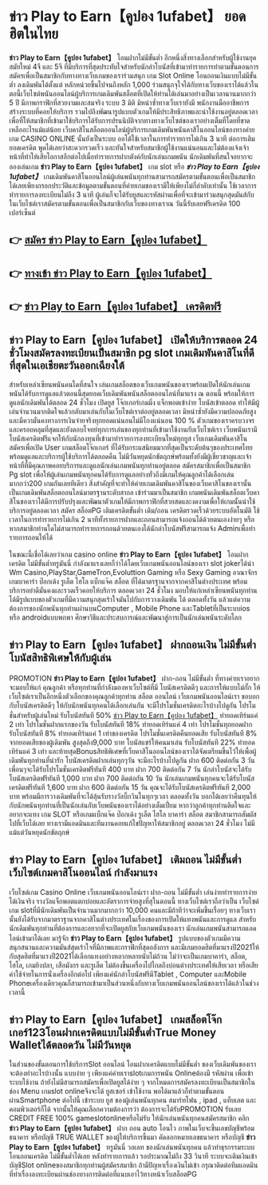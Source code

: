 # ข่าว Play to Earn【คูปอง 1ufabet】  ยอดฮิตในไทย

**ข่าว Play to Earn【คูปอง 1ufabet】** โอนฝากไม่มีขั้นต่ำ  อีกหนึ่งสิ่งทางเลือกสำหรับผู้ใช้งานยุคสมัยใหม่ 4จี และ 5จี ที่มีบริการที่สุดประทับใจสำหรับนักล่าโบนัสที่เข้ามาทำรายการทำตามขั้นตอนการสมัครเพื่อเป็นสมาชิกกับทางทางเว็บเกมของเราร่วมสนุก เกม Slot Online โอนถอนเงินแบบไม่มีขั้นต่ำ ลงเดิมพันได้ตั้งแต่ หลักหน่วยขึ้นไปจนถึงหลัก 1,000 ร่วมสนุกจุใจได้กับทางเว็บของเราได้แล้วในตอนี้เว็บไซต์พนันออนไลน์ผู้บริการเกมเดิมพันสล็อตที่เปิดให้ท่านได้เล่นมาอย่างเป็นเวลานานมากกว่า 5 ปี มีภาพกราฟิกที่สวยงามและสมจริง ระบบ 3 มิติ
มิหนำซ้ำทางเว็บเรายังมี พนักงานมืออาชีพการสร้างระบบที่คอยให้บริการ  รวมไปถึงพัฒนารูปแบบตัวเกมให้มีประสิทธิภาพและน่าใช้งานอยู่ตลอดเวลา เพื่อที่ให้สมาชิกที่เข้ามาใช้บริการได้รับการปรนนิบัติจากทางทางเว็บไซต์ของเราอย่างเต็มที่โดยที่ขาดเหลืออะไรแม้แต่น้อย เว็บคาสิโนสล็อตออนไลน์ผู้บริการเกมเดิมพันพนันคาสิโนออนไลน์ของทางค่ายเกม CASINO ONLINE นั้นยังเป็นระบบ ออโต้ใช้เวลาในการทำรายการไม่เกิน 3 นาที ต่อการเติมยอดเครดิต พูดได้เลยว่าสะดวกรวดเร็ว และทันใจสำหรับสมาชิกผู้ใช้งานแน่นอนและไม่ต้องแจ้งเจ้าหน้าที่ทำให้เสียโอกาสอีกต่อไปเมื่อทำรายการฝากตังค์กับนักเล่นเกมพนัน
นักเดิมพันที่สนใจอยากจะลองเล่นเกม **ข่าว Play to Earn【คูปอง 1ufabet】** เกม slot  หรือ ***ข่าว Play to Earn【คูปอง 1ufabet】*** เกมเดิมพันคาสิโนออนไลน์ผู้เล่นพนันทุกท่านสามารถสมัครตามขั้นตอนเพื่อเป็นสมาชิกได้เลยเพียงกรอกประวัติและข้อมูลตามขั้นตอนที่ค่ายเกมของเรามีให้เพียงไม่กี่ลำดับเท่านั้น ใช้เวลาการทำรายการลงทะเบียนไม่ถึง 3 นาที ผู้เล่นก็จะได้รับยูสและรหัสผ่านเพื่อที่จะเข้ามาร่วมสนุกสุดมันส์กับในเว็บไซต์เราสมัครตามขั้นตอนเพื่อเป็นสมาชิกกับเว็บของทางเราณ วันนี้รับเลยฟรีเครดิต 100 เปอร์เซ็นต์ 

## 👉 [สมัคร ข่าว Play to Earn【คูปอง 1ufabet】](https://archa888.com/)
## 👉 [ทางเข้า ข่าว Play to Earn【คูปอง 1ufabet】](https://archa888.com/)
## 👉 [ข่าว Play to Earn【คูปอง 1ufabet】 เครดิตฟรี](https://archa888.com/)

## ข่าว Play to Earn【คูปอง 1ufabet】 เปิดให้บริการตลอด  24 ชั่วโมงสมัครลงทะเบียนเป็นสมาชิก pg slot เกมเดิมพันคาสิโนที่ดีที่สุดในเอเชียตะวันออกเฉียงใต้

สำหรับเหล่าเซียนพนันคนใดที่สนใจ เล่นเกมสล็อตของเว็บเกมพนันของเราพร้อมเปิดให้นักเล่นเกมพนันได้รับการดูแลแล้วตอนนี้สุดยอดเว็บเดิมพันพนันสล็อตออนไลน์ที่มาแรง ณ ตอนนี้ พร้อมให้การดูแลนักเดิมพันได้ตลอด 24 ชั่วโมง เปิดยูส โจ๊กเกอร์เกมมิ่ง แจ็กพอตเข้าง่าย โบนัสเข้าตลอด ทำให้มีผู้เล่นจำนวนมากติดใจแล้วกลับมาเล่นกับในเว็บไซต์เราต่ออยู่ตลอดเวลา มิหนำซ้ำยังมีความปลอดภัยสูงและมีความั่นคงทางการเงินจ่ายจริงทุกยอดแน่นอนไม่มีโกงแน่นอน 100 % ตัวเกมของเราครบวงจรและครอบคลุมที่สุดและยังตอบโจทย์ทุกการเล่นของทุกท่านที่เข้ามาใช้งานกับเว็บไซต์เรา
เว็บพนันเรามีโบนัสเครดิตฟรีแจกให้กับนักลงทุนที่เข้ามาทำรายการลงทะเบียนใหม่ทุกยูส เว็บเกมเดิมพันคาสิโนสมัครเพื่อเปิด User เกมสล็อตโจ๊กเกอร์ ที่ได้รับกระแสนิยมมากที่สุดเป็นระดับต้นๆของประเทศไทย พร้อมดูแลและบริการผู้ใช้บริการได้ตลอดคืน ไม่มีวันหยุดนักขัตฤกษ์พร้อมทั้งยังมีผู้เชี่ยวชาญและเจ้าหน้าที่ที่มีคุณภาพคอยบริการและดูแลนักเล่นเกมพนันทุกท่านอยู่ตลอด สมัครสมาชิกเพื่อเป็นสมาชิก Pg slot เพื่อให้ผู้เล่นเกมพนันทุกคนได้รับการดูแลอย่างทั่วถึงมีเกมให้คุณลูกค้าได้เลือกเล่นมากกว่า200 เกมกันเลยทีเดียว
สิ่งสำคัญที่จะทำให้ค่ายเกมเดิมพันคาสิโนของเว็บคาสิโนของเรานั้นเป็นเกมเดิมพันสล็อตออนไลน์มาตรฐานระดับสากล เข้าร่วมมาเป็นสมาชิก  เกมพนันเดิมพันสล็อตเว็บคาสิโนของเราได้มีการปรับปรุงและพัฒนาตัวเกมให้มีภาพกราฟิกที่สวยสดและงดงามเพื่อให้เกมนั้นน่าใช้บริการอยู่ตลอดเวลา สมัคร สล็อตPG เติมเครดิตขั้นต่ำ เติม/ถอน เครดิตรวดเร็วด้วยระบบอัตโนมัติ ใช้เวลาในการทำรายการไม่เกิน 2 นาทีทั้งรายการฝากและถอนสามารถแจ้งถอนได้ด้วยตนเองง่ายๆ หรือหากสมาชิกท่านใดไม่สามารถทำรายการถอนด้วยตนเองได้นักล่าโบนัสฟรีสามารถแจ้ง Adminเพื่อทำรายการถอนให้ได้

ในขณะนี้เชื่อได้เลยว่าเกม casino online **ข่าว Play to Earn【คูปอง 1ufabet】** โอนฝากเครดิต ไม่มีขั้นต่ำทรูมันนี่ กำลังมาแรงเลยก็ว่าได้โดยเว็บเกมพนันออนไลน์ของเรา slot jokerได้นำ  Wm Casino,PlayStar,GameTron,Evoluttion Gaming หรือ Sexy Gaming อาณาจักรเกมบาคาร่า ป๊อกเด้ง รูเล็ต ไฮโล แบ็กแจ๊ค สล็อต ที่ได้มาตรฐานจากจากคาสิโนต่างประเทศ พร้อมบริการอย่าดีมั่นคงและรวดเร็วคอยให้บริการ ตลอดเวลา 24 ชั่วโมง มอบให้แก่เหล่าเซียนพนันทุกท่าน ได้มีรูปแบบของตัวเกมที่มีความสนุกสุดเร้าใจมันไปกับการวางเดิมพัน ได้ ตลอดทั้งวัน แล้วแต่ความต้องการของนักพนันทุกท่านผ่านบนComputer , Mobile Phone และTabletที่เป็นระบบios หรือ androidแบบพกพา ศึกษาวิธีและประสบการณ์และพัฒนาสู่การเป็นนักเล่นพนันระดับโลก

## ข่าว Play to Earn【คูปอง 1ufabet】 ฝากถอนเงิน ไม่มีขั้นต่ำ โบนัสสิทธิพิเศษให้กับผู้เล่น

 PROMOTION  **ข่าว Play to Earn【คูปอง 1ufabet】** ฝาก-ถอน ไม่มีขั้นต่ำ ที่ทางค่ายเราอยากจะมอบให้แก่  คุณลูกค้า หรือทุกท่านที่กำลังมองหาเว็บไซต์ที่มี โบนัสเครดิตดีๆ และการให้แบบไม่กั๊ก ให้เว็บไซต์เราเป็นอีกหนึ่งตัวเลือกของคุณลูกค้าทุกท่าน สล็อต ออนไลน์ เว็บเกมพนันออนไลน์เรา ขอบอกกับโบนัสเครดิตดีๆ ให้กับนักพนันทุกคนได้เลือกเล่นกัน จะมีโปรโมชั่นเครดิตอะไรบ้างไปดูกัน
โปรโมชั่นสำหรับผู้เล่นใหม่ รับโบนัสทันที 50% [ข่าว Play to Earn【คูปอง 1ufabet】](https://archa888.com/) ทำยอดเทิร์นแค่ 2 เท่า
โปรโมชั่นฝากแรกของวัน รับโบนัสทันที 18% ทำยอดเทิร์นแค่ 4 เท่า
โปรโมชั่นทุกยอดฝาก รับโบนัสทันที 8% ทำยอดเทิร์นแค่ 1 เท่าของเครดิต
โปรโมชั่นเครดิตคืนยอดเสีย รับโบนัสทันที 8% จากยอดเสียของผู้เดิมพัน สูงสุดถึง9,000 บาท
โบนัสแชร์ให้คนมาเล่น รับโบนัสทันที 22% ทำยอดเทิร์นแค่ 3 เท่า
และท้ายสุดBonusสิทธิพิเศษที่เว็บคาสิโนออนไลน์ของเราได้จัดเตรียมขึ้นไว้ให้เพื่อผู้เดิมพันทุกท่านที่น่ารัก โบนัสเครดิตฝากเล่นทุกๆวัน จะมีอะไรบ้างไปดูกัน
ฝาก 600 ติดต่อกัน 3 วัน เพื่อนๆจะได้รับโปรโมชั่นเครดิตฟรีทันที 400 บาท
ฝาก 700 ติดต่อกัน 7 วัน นักล่าโบนัสจะได้รับโบนัสเครดิตฟรีทันที 1,000 บาท
ฝาก 700 ติดต่อกัน 10 วัน นักเล่นเกมพนันทุกคนจะได้รับโบนัสเครดิตฟรีทันที 1,600 บาท
ฝาก 600 ติดต่อกัน 15 วัน คุณจะได้รับโบนัสเครดิตฟรีทันที 2,000 บาท
พร้อมมีการวางเดิมพันที่จะได้ลุ้นรับรางวัลบิ๊กวินในทุกๆเวลา ตลอดทั้งวัน บอกได้เลยว่าคืนทุนให้กับนักพนันทุกท่านที่เป็นนักเล่นกับเว็บพนันของเราได้อย่างเต็มเปี่ยม หากว่าลูกค้าทุกท่านติดใจและอยากจะแทง เกม SLOT หรือเกมแบ็กแจ๊ค ป๊อกเด้ง รูเล็ต ไฮโล บาคาร่า สล็อต สมาชิกสามารถสัมผัสไปที่เว็บได้เลย ทางเรามีแอดมินและทีมงานคอยแก้ไขปัญหาให้สมาชิกอยู่ ตลอดเวลา 24 ชั่วโมง ไม่มีแม้แต่วันหยุดนักขัตฤกษ์

## ข่าว Play to Earn【คูปอง 1ufabet】 เติมถอน ไม่มีขั้นต่ำ  เว็บไซต์เกมคาสิโนออนไลน์ กำลังมาแรง

เว็บไซต์เกม  Casino Online เว็บเกมพนันออนไลน์เรา ฝาก-ถอน ไม่มีขั้นต่ำ เล่นง่ายทำรายการง่ายได้เงินจริง รางวัลแจ็กพอตแตกบ่อยและอัตราการจ่ายสูงที่สุในตอนนี้ ทางเว็บไซต์เราถือว่าเป็น เว็บไซต์เกม slotที่มีนักเดิมพันเป็นจำนวนมากมากกว่า 10,000 คนและมีถ้าทีว่าจะเพิ่มขึ้นเรื่อยๆ ทางเว็บเรานั้นยังได้รับจากมาตราฐานจากคาสิโนต่างประเทศในเรื่องของการเปิดให้แทงพนันและการดูแล สำหรับนักเดิมพันทุกท่านที่ต้องการและอยากที่จะเปิดยูสกับเว็บเกมพนันของเรา นักเล่นเกมพนันสามารถแอดไลน์เข้ามาได้เลย
	มารู้จัก **ข่าว Play to Earn【คูปอง 1ufabet】** รูปแบบของตัวเกมมีความสนุกสนานและความมันส์สุดเร้าใจที่มีภาพและกราฟิกที่สุดอลังการ และมีเกมยอดฮิตที่มาแรงปี2021ให้กับสุดฮิตที่มาแรงปี2021ได้เลือกแทงอย่างหลากหลายนับไม่ถ้วน  ไม่ว่าจะเป็นเกมบาคาร่า, สล็อต, ไฮโล, เกมยิงปลา, เสือมังกร และรูเล็ต ไม่ต้องขึ้นเครื่องไปไกลถึงบ่อนต่างประเทศให้เสียเวลา หรือเสียค่าใช้จ่ายในการนั่งเครื่องอีกต่อไป เพียงแค่นักล่าโบนัสฟรีมีTablet , Computer และMobile Phoneเครื่องเดียวคุณก็สามารถเข้ามาเป็นส่วนหนึ่งกับทางเว็บเกมพนันออนไลน์ของเราได้แล้วในช่วงเวลานี้

## ข่าว Play to Earn【คูปอง 1ufabet】 เกมสล็อตโจ๊กเกอร์123โอนฝากเครดิตแบบไม่มีขั้นต่ำTrue Money Walletได้ตลอดวัน ไม่มีวันหยุด

ในส่วนของขั้นตอนการใช้บริการSlot ออนไลน์ โอนฝากเครดิตแบบไม่มีขั้นต่ำ ของเว็บเดิมพันของเรา จะต้องทำอะไรบ้างนั้น แบบง่าย ๆ เพียงแค่ค่ายเราslotเกมการพนัน Onlineต้องมี รหัสผ่าน เพื่อเข้าระบบใช้งาน ถ้ายังไม่มีสามารถสมัครเพื่อเปิดยูสได้ง่าย ๆ จากโหมดการสมัครลงทะเบียนเป็นสมาชิกในช่อง Menu เกมslot onlineจึงจะได้ ยูสเซอร์ เข้าใช้งาน พอได้มาแล้วก็ทำตามขั้นตอนผ่านSmartphone ต่อไปนี้
เข้าระบบ ยูส  ของผู้เล่นพนันทุกคน สมาร์ทโฟน , ipad , แท็บเลต และคอมพิวเตอร์ก็ได้
จากนั้นให้คุณเลือกความต้องการว่า ต้องการจะได้รับPROMOTION รับเลย CREDIT FREE 100% gameslotonlineหรือไม่รับ
ให้นักเล่นพนันทุกคนสมัครสมาชิก คลิก **ข่าว Play to Earn【คูปอง 1ufabet】** ฝาก ถอน auto โอนไว ภาพในเว็บจะขึ้นเลขบัญชีพร้อมธนาคาร หรือบัญชี TRUE WALLET ของผู้ให้บริการขึ้นมา
คัดลอกหมายเลขธนาคาร หรือบัญชี **ข่าว Play to Earn【คูปอง 1ufabet】** ทรูมันนี่ วอเลท ของนักเล่นพนันทุกคน แล้วทำธุรกรรมระบบโอนถอนเครดิต ไม่มีขั้นต่ำได้เลย
หลังทำรายการแล้ว รอประมาณไม่ถึง 33 วินาที ระบบจะเติมเงินเข้าบัญชีSlot onlineของสมาชิกทุกท่านผู้สมัครสมาชิก
ถ้ามีปัญหาเรื่องเงินไม่เข้า กรุณาติดต่อทีมแอดมิน ที่ทำเรื่องลงทะเบียนผ่านช่องทางการติดต่อที่แนบเอาไว้ทางหน้าเว็บสล็อตPG


